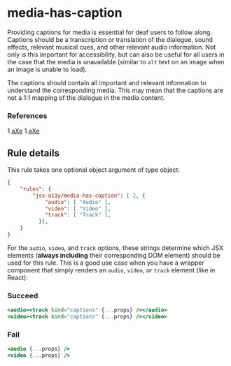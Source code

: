 # media-has-caption

Providing captions for media is essential for deaf users to follow along. Captions should be a transcription or translation of the dialogue, sound effects, relevant musical cues, and other relevant audio information. Not only is this important for accessibility, but can also be useful for all users in the case that the media is unavailable (similar to `alt` text on an image when an image is unable to load).

The captions should contain all important and relevant information to understand the corresponding media. This may mean that the captions are not a 1:1 mapping of the dialogue in the media content.

### References

  1.[aXe](https://dequeuniversity.com/rules/axe/2.1/audio-caption)
  1.[aXe](https://dequeuniversity.com/rules/axe/2.1/video-caption)

## Rule details

This rule takes one optional object argument of type object:

```json
{
    "rules": {
        "jsx-a11y/media-has-caption": [ 2, {
            "audio": [ "Audio" ],
            "video": [ "Video" ],
            "track": [ "Track" ],
          }],
    }
}
```

For the `audio`, `video`, and `track` options, these strings determine which JSX elements (**always including** their corresponding DOM element) should be used for this rule. This is a good use case when you have a wrapper component that simply renders an `audio`, `video`, or `track` element (like in React):

### Succeed
```jsx
<audio><track kind="captions" {...props} /></audio>
<video><track kind="captions" {...props} /></video>
```

### Fail
```jsx
<audio {...props} />
<video {...props} />
```

